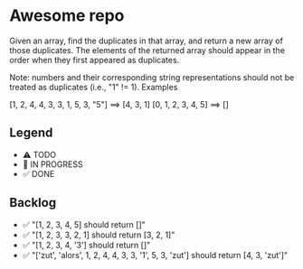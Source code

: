 # Awesome repo
Given an array, find the duplicates in that array, and return a new array of those duplicates. The elements of the returned array should appear in the order when they first appeared as duplicates.

Note: numbers and their corresponding string representations should not be treated as duplicates (i.e., "1" != 1).
Examples

[1, 2, 4, 4, 3, 3, 1, 5, 3, "5"]  ==>  [4, 3, 1]
[0, 1, 2, 3, 4, 5]                ==>  []


## Legend
- ⚠ TODO
- 🚧 IN PROGRESS
- ✅ DONE

## Backlog

- ✅ "[1, 2, 3, 4, 5] should return []"
- ✅ "[1, 2, 3, 3, 2, 1] should return [3, 2, 1]"
- ✅ "[1, 2, 3, 4, '3'] should return []"
- ✅ "['zut', 'alors', 1, 2, 4, 4, 3, 3, '1', 5, 3, 'zut'] should return [4, 3, 'zut']"